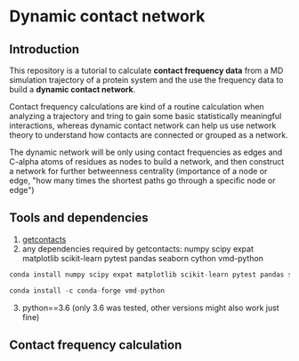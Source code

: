 # Dynamic contact network

## Introduction
This repository is a tutorial to calculate **contact frequency data** from a MD simulation trajectory of a protein system and the use the frequency data to build a **dynamic contact network**. 

Contact frequency calculations are kind of a routine calculation when analyzing a trajectory and tring to gain some basic statistically meaningful interactions, whereas dynamic contact network can help us use network theory to understand how contacts are connected or grouped as a network. 

The dynamic network will be only using contact frequencies as edges and C-alpha atoms of residues as nodes to build a network, and then construct a network for further betweenness centrality (importance of a node or edge, "how many times the shortest paths go through a specific node or edge")

## Tools and dependencies
1. [getcontacts](https://getcontacts.github.io/)
2. any dependencies required by getcontacts: numpy scipy expat matplotlib scikit-learn pytest pandas seaborn cython vmd-python

```python
conda install numpy scipy expat matplotlib scikit-learn pytest pandas seaborn cython

conda install -c conda-forge vmd-python
```
3. python==3.6 (only 3.6 was tested, other versions might also work just fine)



## Contact frequency calculation

